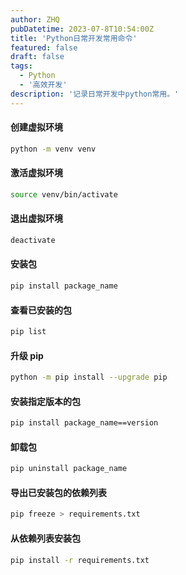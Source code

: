 ```yaml
---
author: ZHQ
pubDatetime: 2023-07-8T10:54:00Z
title: 'Python日常开发常用命令'
featured: false
draft: false
tags:
  - Python
  - '高效开发'
description: '记录日常开发中python常用。'
---
```


#### 创建虚拟环境
```bash
python -m venv venv
```

#### 激活虚拟环境
```bash
source venv/bin/activate
```

#### 退出虚拟环境
```bash
deactivate
```

#### 安装包
```bash
pip install package_name
```

#### 查看已安装的包
```bash
pip list
```

#### 升级 pip
```bash
python -m pip install --upgrade pip
```

#### 安装指定版本的包
```bash
pip install package_name==version
```

#### 卸载包
```bash
pip uninstall package_name
```

#### 导出已安装包的依赖列表
```bash
pip freeze > requirements.txt
```

#### 从依赖列表安装包
```bash
pip install -r requirements.txt
```